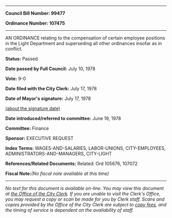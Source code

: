 

********

**Council Bill Number: 99477**
   
**Ordinance Number: 107475**
********

 AN ORDINANCE relating to the compensation of certain employee positions in the Light Department and superseding all other ordinances insofar as in conflict.

**Status:** Passed
   
**Date passed by Full Council:** July 10, 1978
   
**Vote:** 9-0
   
**Date filed with the City Clerk:** July 17, 1978
   
**Date of Mayor's signature:** July 17, 1978
   
[(about the signature date)](/~public/approvaldate.htm)
   
   
   
**Date introduced/referred to committee:** June 19, 1978
   
**Committee:** Finance
   
**Sponsor:** EXECUTIVE REQUEST
   
   
**Index Terms:** WAGES-AND-SALARIES, LABOR-UNIONS, CITY-EMPLOYEES, ADMINISTRATORS-AND-MANAGERS, CITY-LIGHT

**References/Related Documents:** Related: Ord 105676, 107072

**Fiscal Note:**_(No fiscal note available at this time)_
********

_No text for this document is available on-line. You may view this document at [the Office of the City Clerk](http://www.seattle.gov/leg/clerk/contactUs.htm). If you are unable to visit the Clerk's Office, you may request a copy or scan be made for you by Clerk staff. Scans and copies provided by the Office of the City Clerk are subject to [copy fees](http://clerk.seattle.gov/~public/clerkfees.htm), and the timing of service is dependent on the availability of staff._

